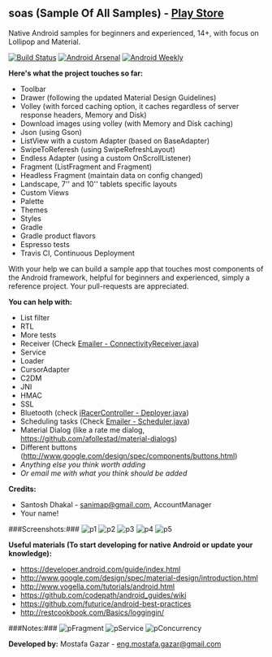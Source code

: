 soas (Sample Of All Samples) - [Play Store][0]
----

Native Android samples for beginners and experienced, 14+, with focus on Lollipop and Material.

[![Build Status](https://travis-ci.org/MostafaGazar/soas.svg)](https://travis-ci.org/MostafaGazar/soas)
[![Android Arsenal](https://img.shields.io/badge/Android%20Arsenal-soas-brightgreen.svg?style=flat)](https://android-arsenal.com/details/3/1305)
[![Android Weekly](http://img.shields.io/badge/Android%20Weekly-%23134-2CB3E5.svg?style=flat)](http://androidweekly.net/issues/issue-134)

**Here's what the project touches so far:**
- Toolbar
- Drawer (following the updated Material Design Guidelines)
- Volley (with forced caching option, it caches regardless of server response headers, Memory and Disk)
- Download images using volley (with Memory and Disk caching)
- Json (using Gson)
- ListView with a custom Adapter (based on BaseAdapter)
- SwipeToReferesh (using SwipeRefreshLayout)
- Endless Adapter (using a custom OnScrollListener)
- Fragment (ListFragment and Fragment)
- Headless Fragment (maintain data on config changed)
- Landscape, 7'' and 10'' tablets specific layouts
- Custom Views
- Palette
- Themes
- Styles
- Gradle
- Gradle product flavors
- Espresso tests
- Travis CI, Continuous Deployment

With your help we can build a sample app that touches most components of the Android framework, helpful for beginners and experienced, simply a reference project. Your pull-requests are appreciated.

**You can help with:**
- List filter
- RTL
- More tests
- Receiver (Check [Emailer - ConnectivityReceiver.java][1])
- Service
- Loader
- CursorAdapter
- C2DM
- JNI
- HMAC
- SSL
- Bluetooth (check [iRacerController - Deployer.java][2])
- Scheduling tasks (Check [Emailer - Scheduler.java][3])
- Material Dialog (like a rate me dialog, https://github.com/afollestad/material-dialogs)
- Different buttons (http://www.google.com/design/spec/components/buttons.html)
- _Anything else you think worth adding_
- _Or email me with what you think should be added_

**Credits:**
- Santosh Dhakal - sanimap@gmail.com, AccountManager
- Your name!

###Screenshots:###
![p1](https://raw.githubusercontent.com/MostafaGazar/soas/master/screens/1.png)
![p2](https://raw.githubusercontent.com/MostafaGazar/soas/master/screens/2.png)
![p3](https://raw.githubusercontent.com/MostafaGazar/soas/master/screens/3.png)
![p4](https://raw.githubusercontent.com/MostafaGazar/soas/master/screens/4.png)
![p5](https://raw.githubusercontent.com/MostafaGazar/soas/master/screens/5.png)

**Useful materials (To start developing for native Android or update your knowledge):**
- https://developer.android.com/guide/index.html
- http://www.google.com/design/spec/material-design/introduction.html
- http://www.vogella.com/tutorials/android.html
- https://github.com/codepath/android_guides/wiki
- https://github.com/futurice/android-best-practices
- http://restcookbook.com/Basics/loggingin/


###Notes:###
![pFragment](https://dl.dropboxusercontent.com/u/31123652/Android/android_fragment.jpg)
![pService](https://dl.dropboxusercontent.com/u/31123652/Android/android_service.jpg)
![pConcurrency](https://dl.dropboxusercontent.com/u/31123652/Android/android_concurrency.jpg)

**Developed by:**
Mostafa Gazar - eng.mostafa.gazar@gmail.com

[0]: https://play.google.com/store/apps/details?id=com.meg7.soas
[1]: https://github.com/MostafaGazar/Emailer/blob/master/src/com/meg7/emailer/receiver/ConnectivityReceiver.java
[2]: https://github.com/MostafaGazar/iRacerController/blob/master/source/src/main/java/com/meg7/controller/Deployer.java
[3]: https://github.com/MostafaGazar/Emailer/blob/master/src/com/meg7/emailer/util/Scheduler.java
